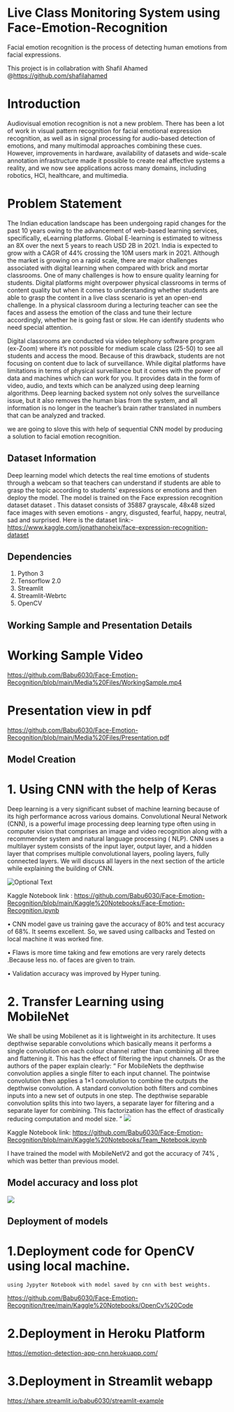 
# Live Class Monitoring System using Face-Emotion-Recognition  
Facial emotion recognition is the process of detecting human emotions from facial expressions.

This project is in collabration with Shafil Ahamed @https://github.com/shafilahamed


# Introduction
   Audiovisual emotion recognition is not a new problem. There has been a lot of work in visual pattern recognition for facial emotional expression recognition, as well as in signal processing for audio-based detection of emotions, and many multimodal approaches combining these cues. However, improvements in hardware, availability of datasets and wide-scale annotation infrastructure made it possible to create real affective systems a reality, and we now see applications across many domains, including robotics, HCI, healthcare, and multimedia.
   
# Problem Statement
   The Indian education landscape has been undergoing rapid changes for the past 10 years owing to the advancement of web-based learning services, specifically, eLearning platforms.
Global E-learning is estimated to witness an 8X over the next 5 years to reach USD 2B in 2021. India is expected to grow with a CAGR of 44% crossing the 10M users mark in 2021. Although the market is growing on a rapid scale, there are major challenges associated with digital learning when compared with brick and mortar classrooms.
One of many challenges is how to ensure quality learning for students. Digital platforms might overpower physical classrooms in terms of content quality but when it comes to understanding whether students are able to grasp the content in a live class scenario is yet an open-end challenge.
In a physical classroom during a lecturing teacher can see the faces and assess the emotion of the class and tune their lecture accordingly, whether he is going fast or slow. He can identify students who need special attention.

   Digital classrooms are conducted via video telephony software program (ex-Zoom) where it’s not possible for medium scale class (25-50) to see all students and access the mood. Because of this drawback, students are not focusing on content due to lack of surveillance.
While digital platforms have limitations in terms of physical surveillance but it comes with the power of data and machines which can work for you. It provides data in the form of video, audio, and texts which can be analyzed using deep learning algorithms.
Deep learning backed system not only solves the surveillance issue, but it also removes the human bias from the system, and all information is no longer in the teacher’s brain rather translated in numbers that can be analyzed and tracked.
   
 we are going to slove this with help of sequential CNN model  by producing a solution to facial emotion recognition.
 
 ## Dataset Information
 
Deep learning model which detects the real time emotions of students through a webcam so that teachers can understand if students are able to grasp the topic according to students' expressions or emotions and then deploy the model. The model is trained on the Face expression recognition dataset dataset .
   This dataset consists of 35887 grayscale, 48x48 sized face images with seven emotions - angry, disgusted, fearful, happy, neutral, sad and surprised.
Here is the dataset link:-  https://www.kaggle.com/jonathanoheix/face-expression-recognition-dataset


## Dependencies

1)	Python 3
2)	Tensorflow 2.0
3)	Streamlit
4)	Streamlit-Webrtc
5)	OpenCV

 ## Working Sample and Presentation Details
 # Working Sample Video
   
  https://github.com/Babu6030/Face-Emotion-Recognition/blob/main/Media%20Files/WorkingSample.mp4
 
 # Presentation view in pdf
 
 https://github.com/Babu6030/Face-Emotion-Recognition/blob/main/Media%20Files/Presentation.pdf
 


## Model Creation
# 1. Using CNN with the help of Keras
   Deep learning is a very significant subset of machine learning because of its high performance across various domains. Convolutional Neural Network (CNN), is a powerful image processing deep learning type often using in computer vision that comprises an image and video recognition along with a recommender system and natural language processing ( NLP).
CNN uses a multilayer system consists of the input layer, output layer, and a hidden layer that comprises multiple convolutional layers, pooling layers, fully connected layers. We will discuss all layers in the next section of the article while explaining the building of CNN.
 
 ![Optional Text](https://github.com/Babu6030/Face-Emotion-Recognition/blob/main/Media%20Files/readmeSample.jpeg)
 
 Kaggle Notebook link : https://github.com/Babu6030/Face-Emotion-Recognition/blob/main/Kaggle%20Notebooks/Face-Emotion-Recognition.ipynb

• CNN model gave us training gave the accuracy of 80% and test accuracy of 68%. It seems excellent. So, we saved using callbacks and Tested on local machine it was worked fine.

• Flaws is more time taking and few emotions are very rarely detects .Because less no. of  faces are given to train.

• Validation accuracy was improved by Hyper tuning.

# 2. Transfer Learning using MobileNet
We shall be using Mobilenet as it is lightweight in its architecture. It uses depthwise separable convolutions which basically means it performs a single convolution on each colour channel rather than combining all three and flattening it. This has the effect of filtering the input channels. Or as the authors of the paper explain clearly: “ For MobileNets the depthwise convolution applies a single filter to each input channel. The pointwise convolution then applies a 1×1 convolution to combine the outputs the depthwise convolution. A standard convolution both filters and combines inputs into a new set of outputs in one step. The depthwise separable convolution splits this into two layers, a separate layer for filtering and a separate layer for combining. This factorization has the effect of drastically reducing computation and model size. ”
![](https://github.com/Babu6030/Face-Emotion-Recognition/blob/main/Media%20Files/tf.png)

Kaggle Notebook link: https://github.com/Babu6030/Face-Emotion-Recognition/blob/main/Kaggle%20Notebooks/Team_Notebook.ipynb

 I have trained the model with MobileNetV2 and got the accuracy of 74% , which was better than previous model.
 
 
 
 ## Model accuracy and loss plot
  ![](https://github.com/Babu6030/Face-Emotion-Recognition/blob/main/Media%20Files/Loss%20and%20accuracy.jpeg)
 
 ## Deployment of models
 # 1.Deployment code for OpenCV using local machine.
    using Jypyter Notebook with model saved by cnn with best weights.
 https://github.com/Babu6030/Face-Emotion-Recognition/tree/main/Kaggle%20Notebooks/OpenCv%20Code
    
 # 2.Deployment in Heroku Platform
 
 https://emotion-detection-app-cnn.herokuapp.com/
 
 
 # 3.Deployment in Streamlit webapp
 
 https://share.streamlit.io/babu6030/streamlit-example
    
